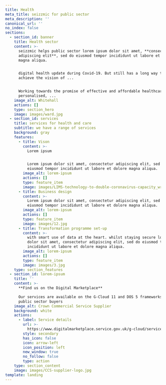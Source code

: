 ```yaml
---
title: Health
meta_title: seizzmic for public sector
meta_description: ''
canonical_url: ''
no_index: false
sections:
  - section_id: banner
    title: Health sector
    content: >-
      seizzmic helps public sector lorem ipsum dolor sit amet, **consectetur
      adipiscing elit**, sed do eiusmod tempor incididunt ut labore et dolore
      magna aliqua.


      digital health update during Covid-19. But still has a long way to go to
      achieve the vision of ...


      Working towards the promise of effective and affordable healthcare,
      personalised, ...
    image_alt: Whitehall
    actions: []
    type: section_hero
    image: images/ward.jpg
  - section_id: services
    title: services for health and care
    subtitle: we have a range of services
    background: gray
    features:
      - title: Vison
        content: >-
          Lorem ipsum


          Lorem ipsum dolor sit amet, consectetur adipiscing elit, sed do
          eiusmod tempor incididunt ut labore et dolore magna aliqua.
        image_alt: lorem-ipsum
        actions: []
        type: feature_item
        image: images/LIMS-technology-to-double-coronavirus-capacity_wrbm_large.jpg
      - title: Business design
        content: >-
          Lorem ipsum dolor sit amet, consectetur adipiscing elit, sed do
          eiusmod tempor incididunt ut labore et dolore magna aliqua.
        image_alt: lorem-ipsum
        actions: []
        type: feature_item
        image: images/12.jpg
      - title: Transformation programme set-up
        content: >-
          with smart use of data at the heart. whilst staying secure lorem ipsum
          dolor sit amet, consectetur adipiscing elit, sed do eiusmod tempor
          incididunt ut labore et dolore magna aliqua.
        image_alt: lorem-ipsum
        actions: []
        type: feature_item
        image: images/3.jpg
    type: section_features
  - section_id: lorem-ipsum
    title: ''
    content: >-
      **Find us on the Digital Marketplace**  

      Our services are available on the G-Cloud 11 and DOS 5 frameworks for
      public sector buyers
    image_alt: Crown Commercial Service Supplier
    background: white
    actions:
      - label: Service details
        url: >-
          https://www.digitalmarketplace.service.gov.uk/g-cloud/services/792657564746209
        style: secondary
        has_icon: false
        icon: arrow-left
        icon_position: left
        new_window: true
        no_follow: false
        type: action
    type: section_content
    image: images/CCS-supplier-logo.jpg
template: landing
---
```


